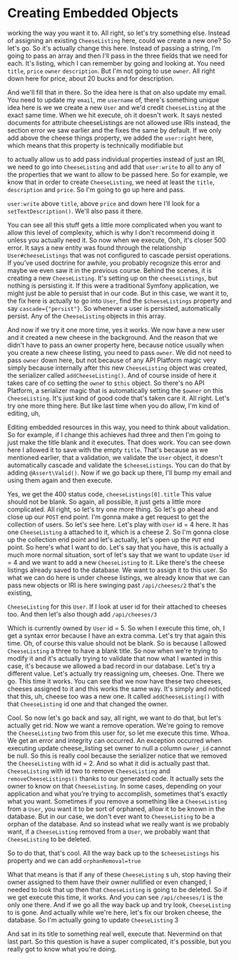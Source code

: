 # Creating Embedded Objects

working the way you want it to. All right, so let's try something else. Instead of
assigning an existing `CheeseListing` here, could we create a new one? So let's go. So
it's actually change this here. Instead of passing a string, I'm going to pass an
array and then I'll pass in the three fields that we need for each. It's listing,
which I can remember by going and looking at. You need `title`, `price` `owner`
`description`. But I'm not going to use `owner`. All right down here for price, about 20
bucks and for description.

And we'll fill that in there. So the idea here is that on also update my email. You
need to update my `email`, me `username` of, there's something unique idea here is we we
create a new `User` and we'd credit `CheeseListing` at the exact same time. When we hit
execute, oh it doesn't work. It says nested documents for attribute cheeseListings
are not allowed use IRIs instead, the section error we saw earlier and the fixes
the same by default. If we only add above the cheese things property, we added the
`user:right` here, which means that this property is technically modifiable but

to actually allow us to add pass individual properties instead of just an IRI, we
need to go into `CheeseListing` and add that `user:write` to all to any of the
properties that we want to allow to be passed here. So for example, we know that in
order to create `CheeseListing`, we need at least the `title`, `description` and `price`. So
I'm going to go up here and pass.

`user:write` above `title`, above `price` and down here I'll look for a
`setTextDescription()`. We'll also pass it there.

You can see all this stuff gets a little more complicated when you want to allow this
level of complexity, which is why I don't recommend doing it unless you actually need
it. So now when we execute, Ooh, it's closer 500 error. It says a new entity was found
through the relationship `User#cheeseListings` that was not configured to cascade
persist operations. If you've used doctrine for awhile, you probably recognize this
error and maybe we even saw it in the previous course. Behind the scenes, it is
creating a new `CheeseListing`. It's setting up on the `cheeseListings`, but nothing is
persisting it. If this were a traditional Symfony application, we might just be able
to persist that in our code. But in this case, we want it to, the fix here is
actually to go into `User`, find the `$cheeseListings` property and say `cascade={"persist"}`.
So whenever a user is persisted, automatically persist. Any of the `CheeseListing`
objects in this array.

And now if we try it one more time, yes it works. We now have a new user and it
created a new cheese in the background. And the reason that we didn't have to pass an
owner property here, because notice usually when you create a new cheese listing, you
need to pass `owner`. We did not need to pass `owner` down here, but not because of any
API Platform magic very simply because internally after this new `CheeseListing`
object was created, the serializer called `addCheeseListing()`. And of course inside of
here it takes care of co setting the `owne`r to `$this` object. So there's no API
Platform, a serializer magic that is automatically setting the `$owner` on this
`CheeseListing`. It's just kind of good code that's taken care it. All right. Let's try one
more thing here. But like last time when you do allow, I'm kind of editing, uh,

Editing embedded resources in this way, you need to think about validation. So for
example, if I change this achieves had three and then I'm going to just make the
title blank and it executes. That does work. You can see down here I allowed it to
save with the empty `title`. That's because as we mentioned earlier, that a validation,
we validate the `User` object, it doesn't automatically cascade and validate the
`$cheeseListings`. You can do that by adding `@Assert\Valid()`. Now if we go back up
there, I'll bump my email and using them again and then execute.

Yes, we get the 400 status code, `cheeseListings[0].title`
This value should not be blank. So again, all possible, it just gets a little
more complicated. All right, so let's try one more thing. So let's go ahead and close
up our `POST` end point. I'm gonna make a get request to get the collection of users.
So let's see here. Let's play with `User` id = 4 here. It has one `CheeseListing` a
attached to it, which is a cheese 2. So I'm gonna close up the collection end point
and let's actually, let's open up the `PUT` end point. So here's what I want to do.
Let's say that you have, this is actually a much more normal situation, sort of let's
say that we want to update `User` id = 4 and we want to add a new `CheeseListing` to it.
Like there's the cheese listings already saved to the database. We want to assign it
to this user. So what we can do here is under cheese listings, we already know that
we can pass new objects or IRI is here swinging past `/api/cheeses/2` that's the
existing,

`CheeseListing` for this `User`. If I look at user id for their attached to cheeses too.
And then let's also though add `/api/cheeses/3`

Which is currently owned by `User` id = 5. So when I execute this time, oh, I get a
syntax error because I have an extra comma. Let's try that again this time. Oh, of
course this value should not be blank. So is because I allowed `CheeseListing` a three
to have a blank title. So now when we're trying to modify it and it's actually trying
to validate that now what I wanted in this case, it's because we allowed a bad record
in our database. Let's try a different value. Let's actually try reassigning um,
cheeses. One. There we go. This time it works. You can see that we now have these two
cheeses, cheeses assigned to it and this works the same way. It's simply and noticed
that this, uh, cheese too was a new one. It called `addCheeseListing()` with that
`CheeseListing` id one and that changed the owner.

Cool. So now let's go back and say, all right, we want to do that, but let's actually
get rid. Now we want a remove operation. We're going to remove the `CheeseListing` two
from this user for, so let me execute this time. Whoa. We get an error and integrity
can occurred. An exception occurred when executing update cheese_listing set owner to
null a column `owner_id` cannot be null. So this is really cool because the serializer
notice that we removed the `CheeseListing` with id = 2. And so what it did is actually
past that. `CheeseListing` with id two to remove `CheeseListing` and
`removeCheeseListings()` thanks to our generated code. It actually sets the owner to know on that
`CheeseListing`. In some cases, depending on your application and what you're trying
to accomplish, sometimes that's exactly what you want. Sometimes if you remove a
something like a `CheeseListing` from a `User`, you want it to be sort of orphaned,
allow it to be known in the database. But in our case, we don't ever want to
`CheeseListing` to be a orphan of the database. And so instead what we really want is we
probably want, if a `CheeseListing` removed from a `User`, we probably want that
`CheeseListing` to be deleted.

So to do that, that's cool. All the way back up to the `$cheeseListings` his property
and we can add `orphanRemoval=true`

What that means is that if any of these `CheeseListing` s uh, stop having their owner
assigned to them have their owner nullified or even changed, I needed to look that
up then that `CheeseListing` is going to be deleted. So if we get execute this time, it
works. And you can see `/api/cheeses/1` is the only one there.
And if we go all the way back up and try look, `CheeseListing` to is gone. And
actually while we're here, let's fix our broken cheese, the database. So I'm actually
going to update `CheeseListing` 3

And sat in its title to something real well, execute that. Nevermind on that last
part. So this question is have a super complicated, it's possible, but you really got
to know what you're doing.
